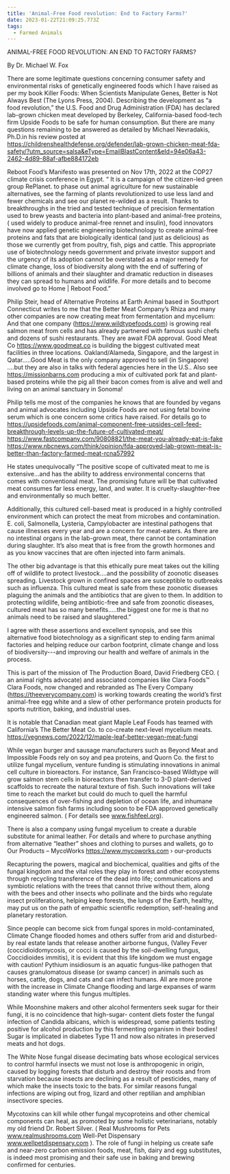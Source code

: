 ```yaml
---
title: 'Animal-Free Food revolution: End to Factory Farms?'
date: 2023-01-22T21:09:25.773Z
tags:
  - Farmed Animals
---
```

ANIMAL-FREE FOOD REVOLUTION: AN END TO FACTORY FARMS?

By Dr. Michael W. Fox

There are some legitimate questions concerning consumer safety and environmental risks of genetically engineered foods which I have raised as per my book Killer Foods: When Scientists Manipulate Genes, Better is Not Always Best (The Lyons Press, 2004). Describing the development as “a food revolution,” the U.S. Food and Drug Administration (FDA) has declared lab-grown chicken meat developed by Berkeley, California-based food-tech firm Upside Foods to be safe for human consumption. But there are many questions remaining to be answered as detailed by  Michael Nevradakis, Ph.D.in his review posted at https://childrenshealthdefense.org/defender/lab-grown-chicken-meat-fda-safety/?utm_source=salsa&eType=EmailBlastContent&eId=94e06a43-2462-4d89-88af-afbe884172eb 


 Reboot Food’s Manifesto was presented on Nov 17th, 2022 at the COP27 climate crisis conference in Egypt. “ It is a campaign of the citizen-led green group RePlanet. to phase out animal agriculture for new sustainable alternatives, see the farming of plants revolutionized to use less land and fewer chemicals and see our planet re-wilded as a result. Thanks to breakthroughs in the tried and tested technique of precision fermentation used to brew yeasts and bacteria into plant-based and animal-free proteins, ( used widely to produce animal-free rennet and insulin), food innovators have now applied genetic engineering biotechnology to create animal-free proteins and fats that are biologically identical (and just as delicious) as those we currently get from poultry, fish, pigs and cattle.
This appropriate use of biotechnology needs government and private investor support and the urgency of its adoption cannot be overstated as a major remedy for climate change, loss of biodiversity along with the end of suffering of billions of animals and their slaughter and dramatic reduction in diseases they can spread to humans and wildlife. For more details and to become involved go to Home | Reboot Food.”


Philip Steir, head of Alternative Proteins at Earth Animal based in Southport Connecticut writes to me that the Better Meat Company’s Rhiza and many other companies are now creating meat from fermentation and mycelium: And that one company (https://www.wildtypefoods.com)  is growing real salmon meat from cells and has already partnered with famous sushi chefs and dozens of sushi restaurants. They are await FDA approval. Good Meat Co  https://www.goodmeat.co  is building the biggest cultivated meat facilities in three locations. Oakland/Alameda, Singapore, and the largest in Qatar…..Good Meat is the only company approved to sell (in Singapore) ….but they are also in talks with  federal agencies here in the U.S.. Also see  https://missionbarns.com producing a mix of cultivated pork fat and plant-based proteins while the pig all their bacon comes from is alive and well and living on an animal sanctuary in Sonoma!


 Philip tells me most of the companies he knows that are founded by vegans and animal advocates including Upside Foods are not using fetal bovine serum which is one concern some critics have raised. For details go to
https://upsidefoods.com/animal-component-free-upsides-cell-feed-breakthrough-levels-up-the-future-of-cultivated-meat/
https://www.fastcompany.com/90808821/the-meat-you-already-eat-is-fake
 https://www.nbcnews.com/think/opinion/fda-approved-lab-grown-meat-is-better-than-factory-farmed-meat-rcna57992

 He states unequivocally “The positive scope of cultivated meat to me is extensive…and has the ability to address environmental concerns that comes with conventional meat. The promising future will be that cultivated meat consumes far less energy, land, and water. It is cruelty-slaughter-free and environmentally so much better.

 Additionally, this cultured cell-based meat is produced in a highly controlled environment which can protect the meat from microbes and contamination. E. coli, Salmonella, Lysteria, Campylobacter are intestinal pathogens that cause illnesses every year and are a concern for meat-eaters. As there are no intestinal organs in the lab-grown meat, there cannot be contamination during slaughter. It’s also meat that is free from the growth hormones and as you know vaccines that are often injected into farm animals. 

The other big advantage is that this ethically pure meat takes out the killing off of wildlife to protect livestock….and the possibility of zoonotic diseases spreading. Livestock grown in confined spaces are susceptible to outbreaks such as influenza. This cultured meat is safe from these zoonotic diseases plaguing the animals and the antibiotics that are given to them. In addition to protecting wildlife, being antibiotic-free and safe from zoonotic diseases, cultured meat has so many benefits…..the biggest one for me is that no animals need to be raised and slaughtered.”


I agree with these assertions and excellent synopsis, and see this alternative food biotechnology as a significant step to ending farm animal factories and helping reduce our carbon footprint, climate change and loss of biodiversity---and improving our health and welfare of animals in the process.
 
This is part of the mission of The Production Board, David Friedberg CEO. ( an animal rights advocate) and associated companies like Clara Foods™ Clara Foods, now changed and rebranded as The Every Company (https://theeverycompany.com) is working towards creating the world’s first animal-free egg white and a slew of other performance protein products for sports nutrition, baking, and industrial uses.

It is notable that Canadian meat giant Maple Leaf Foods has teamed with California’s The Better Meat Co. to co-create next-level mycelium meats. https://vegnews.com/2022/12/maple-leaf-better-vegan-meat-fungi


While vegan burger and sausage manufacturers such as Beyond Meat and Impossible Foods rely on soy and pea proteins, and Quorn Co. the first to utilize fungal mycelium, venture funding is stimulating innovations in animal cell culture in bioreactors. For instance, San Francisco-based Wildtype will grow salmon stem cells in bioreactors then transfer to 3-D plant-derived scaffolds to recreate the natural texture of fish. Such innovations will take time to reach the market but could do much to quell the harmful consequences of over-fishing and depletion of ocean life, and inhumane intensive salmon fish farms including soon to be FDA approved genetically engineered salmon. ( For details see www.fishfeel.org).


There is also a company using fungal mycelium to create a durable substitute for animal leather. For details and where to purchase anything from alternative “leather” shoes and clothing to purses and wallets, go to Our Products – MycoWorks https://www.mycoworks.com › our-products


Recapturing the powers, magical and biochemical, qualities and gifts of the fungal kingdom and the vital roles they play in forest and other ecosystems through recycling transference of the dead into life; communications and symbiotic relations with the trees that cannot thrive without them, along with the bees and other insects who pollinate and the birds who regulate insect proliferations, helping keep  forests, the lungs of the Earth, healthy, may put us on the path of empathic scientific redemption, self-healing and planetary restoration.


 Since people can become sick from fungal spores in mold-contaminated, Climate Change flooded homes and others suffer from arid and disturbed-by real estate lands that release another airborne fungus, (Valley Fever (coccidioidomycosis, or cocci is caused by the soil-dwelling fungus, Coccidioides immitis), it is evident that this life kingdom we must engage with caution! Pythium insidiosum is an aquatic fungus-like pathogen that causes granulomatous disease (or swamp cancer) in animals such as horses, cattle, dogs, and cats and can infect humans. All are more prone with the increase in Climate Change flooding and large expanses of warm standing water where this fungus multiples.


While Moonshine makers and other alcohol fermenters seek sugar for their fungi, it is no coincidence that high-sugar- content diets foster the fungal infection of Candida albicans, which is widespread, some patients testing positive for alcohol production by this fermenting organism in their bodies! Sugar is implicated in diabetes Type 11 and now also nitrates in preserved meats and hot dogs.


 The White Nose fungal disease decimating bats whose ecological services to control harmful insects we must not lose is anthropogenic in origin, caused by logging forests that disturb and destroy their roosts and from starvation because insects are declining as a result of pesticides, many of which make the insects toxic to the bats. For similar reasons fungal infections are wiping out frog, lizard and other reptilian and amphibian insectivore species.
  
 Mycotoxins can kill while other fungal mycoproteins and other chemical components can heal, as promoted by some holistic veterinarians, notably my old friend Dr. Robert Silver. ( Real Mushrooms for Pets www.realmushrooms.com Well-Pet Dispensary  www.wellpetdispensary.com ). The role of fungi in helping us create safe and near-zero carbon emission foods, meat, fish, dairy and egg substitutes, is indeed most promising and their safe use in baking and brewing confirmed for centuries.

